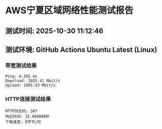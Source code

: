 # AWS宁夏区域网络性能测试报告
## 测试时间: 2025-10-30 11:12:46
## 测试环境: GitHub Actions Ubuntu Latest (Linux)

### 带宽测试结果
```
Ping: 4.265 ms
Download: 2025.41 Mbit/s
Upload: 1905.83 Mbit/s
```

### HTTP连接测试结果
```
HTTP状态码: 307
响应时间: 15.469088秒
下载速度: 0字节/秒
```

